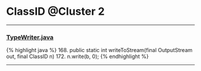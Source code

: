 # ClassID @Cluster 2

***

### [TypeWriter.java](https://searchcode.com/codesearch/view/15642684/)
{% highlight java %}
168. public static int writeToStream(final OutputStream out, final ClassID n)
172.     n.write(b, 0);
{% endhighlight %}

***

